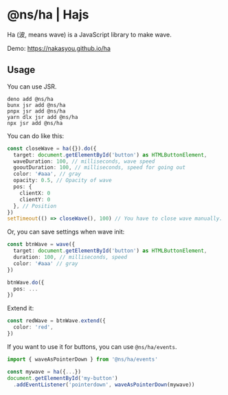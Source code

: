 # @ns/ha | Hajs

Ha (波, means wave) is a JavaScript library to make wave.

Demo: https://nakasyou.github.io/ha

## Usage

You can use JSR.

```shell
deno add @ns/ha
bunx jsr add @ns/ha
pnpx jsr add @ns/ha
yarn dlx jsr add @ns/ha
npx jsr add @ns/ha
```

You can do like this:

```ts
const closeWave = ha({}).do({
  target: document.getElementById('button') as HTMLButtonElement,
  waveDuration: 100, // milliseconds, wave speed
  gooutDuration: 100, // milliseconds, speed for going out
  color: '#aaa', // gray
  opacity: 0.5, // Opacity of wave
  pos: {
    clientX: 0
    clientY: 0
  }, // Position
})
setTimeout(() => closeWave(), 100) // You have to close wave manually.
```

Or, you can save settings when wave init:

```ts
const btnWave = wave({
  target: document.getElementById('button') as HTMLButtonElement,
  duration: 100, // milliseconds, speed
  color: '#aaa' // gray
})

btnWave.do({
  pos: ...
})
```

Extend it:

```ts
const redWave = btnWave.extend({
  color: 'red',
})
```

If you want to use it for buttons, you can use `@ns/ha/events`.

```ts
import { waveAsPointerDown } from '@ns/ha/events'

const mywave = ha({...})
document.getElementById('my-button')
  .addEventListener('pointerdown', waveAsPointerDown(mywave))
```
